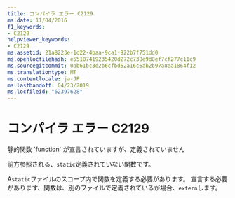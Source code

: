 ```yaml
---
title: コンパイラ エラー C2129
ms.date: 11/04/2016
f1_keywords:
- C2129
helpviewer_keywords:
- C2129
ms.assetid: 21a8223e-1d22-4baa-9ca1-922b7f751dd0
ms.openlocfilehash: e55107419235420d272c738e9d8ef7cf277c11c9
ms.sourcegitcommit: 0ab61bc3d2b6cfbd52a16c6ab2b97a8ea1864f12
ms.translationtype: MT
ms.contentlocale: ja-JP
ms.lasthandoff: 04/23/2019
ms.locfileid: "62397628"
---
```

# <a name="compiler-error-c2129"></a>コンパイラ エラー C2129

静的関数 'function' が宣言されていますが、定義されていません

前方参照される、`static`定義されていない関数です。

A`static`ファイルのスコープ内で関数を定義する必要があります。 宣言する必要があります、関数は、別のファイルで定義されているが場合、`extern`します。